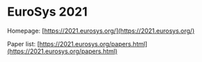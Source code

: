 # EuroSys 2021

Homepage: [https://2021.eurosys.org/](https://2021.eurosys.org/)

Paper list: [https://2021.eurosys.org/papers.html](https://2021.eurosys.org/papers.html)
